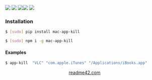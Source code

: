 <!--
https://readme42.com
-->



[![](https://img.shields.io/badge/OS-Unix-blue.svg?longCache=True)]()
[![](https://img.shields.io/pypi/v/mac-app-kill.svg?maxAge=3600)](https://pypi.org/project/mac-app-kill/)
[![](https://img.shields.io/npm/v/mac-app-kill.svg?maxAge=3600)](https://www.npmjs.com/package/mac-app-kill)[![](https://img.shields.io/badge/License-Unlicense-blue.svg?longCache=True)](https://unlicense.org/)
[![](https://github.com/andrewp-as-is/mac-app-kill/workflows/tests42/badge.svg)](https://github.com/andrewp-as-is/mac-app-kill/actions)

### Installation
```bash
$ [sudo] pip install mac-app-kill
```

```bash
$ [sudo] npm i -g mac-app-kill
```

#### Examples
```bash
$ app-kill  "VLC" "com.apple.iTunes" "/Applications/iBooks.app"
```

<p align="center">
    <a href="https://readme42.com/">readme42.com</a>
</p>